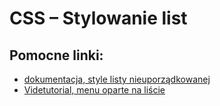 

# CSS &ndash; Stylowanie list

## Pomocne linki:
* [dokumentacja, style listy nieuporządkowanej](https://developer.mozilla.org/pl/docs/Web/CSS/list-style-type)
* [Videtutorial, menu oparte na liście](https://www.youtube.com/watch?v=rDiiIhVuODQ)

